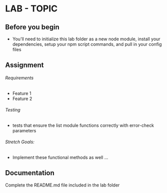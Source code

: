 # LAB - TOPIC


## Before you begin
* You'll need to initialize this lab folder as a new node module, install your dependencies, setup your npm script commands, and pull in your config files

## Assignment
###### Requirements
* Feature 1
* Feature 2

###### Testing
* tests that ensure the list module functions correctly with error-check parameters


###### Stretch Goals:
* Implement these functional methods as well ...


##  Documentation
Complete the README.md file included in the lab folder
